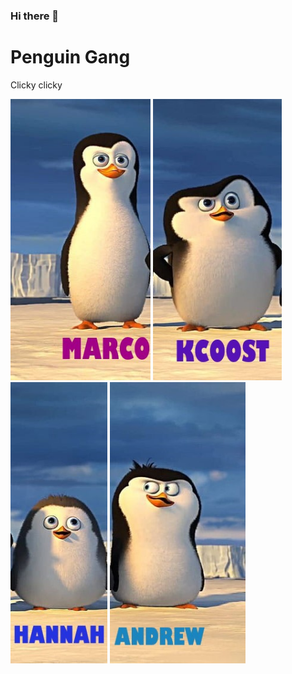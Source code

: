 ### Hi there 👋
# Penguin Gang
Clicky clicky

[<img src="./img/penguin_1.jpg" height="450" />](https://github.com/marcobellagente93) [<img src="./img/penguin_2.jpg" height="450" />](https://github.com/kcoost) [<img src="./img/penguin_3.jpg" height="450" />](https://github.com/HannahBenita) [<img src="./img/penguin_4.jpg" height="450" />](https://github.com/daia99)

<!--
**marcobellagente93/marcobellagente93** is a ✨ _special_ ✨ repository because its `README.md` (this file) appears on your GitHub profile.
